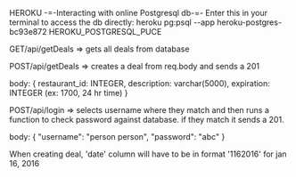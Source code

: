 HEROKU
-=-Interacting with online Postgresql db-=-
Enter this in your terminal to access the db directly:
heroku pg:psql --app heroku-postgres-bc93e872 HEROKU_POSTGRESQL_PUCE

GET/api/getDeals => gets all deals from database

POST/api/getDeals => creates a deal from req.body and sends a 201

body: {
	restaurant_id: INTEGER,
  	description: varchar(5000),
  	expiration: INTEGER (ex: 1700, 24 hr time)
	}

POST/api/login => selects username where they match and then runs a function to check password against database. if they match it sends a 201.

body: {
	"username": "person person",
	"password": "abc"
	}


When creating deal, 'date' column will have to be in format '1162016' for jan 16, 2016
